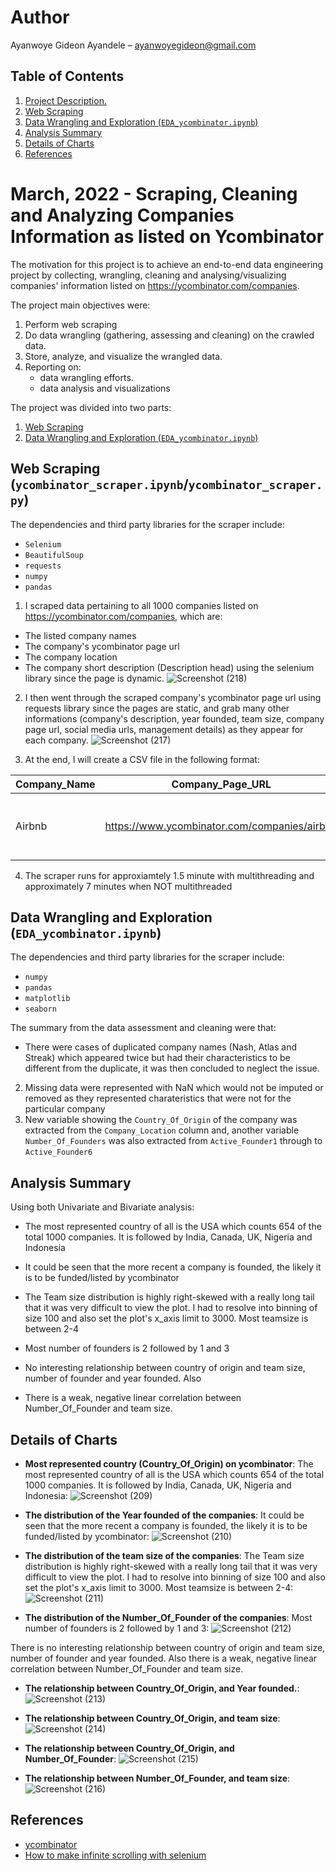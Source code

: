 
# Author
Ayanwoye Gideon Ayandele – ayanwoyegideon@gmail.com

## Table of Contents
1. [ Project Description. ](#desc)
2. [ Web Scraping ](#scraper)
3. [ Data Wrangling and Exploration (`EDA_ycombinator.ipynb`) ](#eda)
4. [ Analysis Summary ](#ana_sum)
5. [ Details of Charts ](#charts)
8. [ References ](#ref)

<a name="desc"></a>
# March, 2022 - Scraping, Cleaning and Analyzing  Companies Information as listed on Ycombinator 

The motivation for this project is to achieve an end-to-end data engineering project by collecting, wrangling, cleaning and analysing/visualizing  companies' information listed on https://ycombinator.com/companies.

The project main objectives were:
1. Perform web scraping
2. Do data wrangling (gathering, assessing and cleaning) on the crawled data.
3. Store, analyze, and visualize the wrangled data.
4. Reporting on:
    * data wrangling efforts.
    * data analysis and visualizations

The project was divided into two parts:
1. [ Web Scraping ](#scraper)
2. [ Data Wrangling and Exploration (`EDA_ycombinator.ipynb`) ](#eda)

<a name="scraper"></a>
## Web Scraping (`ycombinator_scraper.ipynb`/`ycombinator_scraper.py`)
The dependencies and third party libraries for the scraper include:
* `Selenium`
* `BeautifulSoup`
* `requests`
* `numpy`       
* `pandas`

1. I scraped data pertaining to all 1000 companies listed on https://ycombinator.com/companies, which are:
- The listed company names
- The company's ycombinator page url 
- The company location
- The company short description (Description head)
 using the selenium library since the page is dynamic.
 ![Screenshot (218)](https://user-images.githubusercontent.com/58152694/162059499-b617988b-89d7-44fd-8429-6a1dae01b1e1.png)


 2. I then went through the scraped company's ycombinator page url using requests library since the pages are static, and grab many other informations (company's description, year founded, team size, company page url, social media urls, management details) as they appear for each company.
![Screenshot (217)](https://user-images.githubusercontent.com/58152694/162059535-208d9fe7-9baf-425a-9572-fd140ad4a201.png)


3. At the end, I will create a CSV file in the following format:

| Company_Name  | Company_Page_URL  | Company_Location |  Description_Head | Website  | Description| Founded| Team_Size| Linkedin_Profile| Twitter_Profile| Facebook_Profile| Crunchbase_Profile| Active_Founder1| Active_Founder2| Active_Founder3
| ------------- | ------------- | -------- |------------- | ------------- | -------- |------------- | -------- |------------- | ------------- | -------- |------------- | -------- |------------- | ------------- |
Airbnb|	https://www.ycombinator.com/companies/airbnb|	San Francisco, CA, US,|	Book accommodations around the world.|  http://airbnb.com | Founded in August of 2008 and based in San Fra... | 2008 | 5000 | https://www.linkedin.com/company/airbnb/ | https://twitter.com/Airbnb | https://www.facebook.com/airbnb/ | https://www.crunchbase.com/organization/airbnb | Nathan Blecharczyk\nNone\nhttps://twitter.com/... | Brian Chesky\nNone\nhttps://twitter.com/bchesky\n | Joe Gebbia\nNone\nhttps://twitter.com/jgebbia\n,

4. The scraper runs for approxiamtely 1.5 minute with multithreading and approximately 7 minutes when NOT multithreaded


<a name="eda"></a>
## Data Wrangling and Exploration (`EDA_ycombinator.ipynb`)
The dependencies and third party libraries for the scraper include:
* `numpy`       
* `pandas`
* `matplotlib`
* `seaborn`

The summary from the data assessment and cleaning were that:
* There were cases of duplicated company names (Nash, Atlas and Streak) which appeared twice but had their characteristics to be different from the duplicate, it was then concluded to neglect the issue.
2. Missing data were represented with NaN which would not be imputed or removed as they represented charateristics that were not for the particular company
3. New variable showing the `Country_Of_Origin` of the company was extracted from the `Company_Location` column and, another variable `Number_Of_Founders` was also extracted from `Active_Founder1` through to `Active_Founder6`


<a name="ana_sum"></a>
## Analysis Summary
Using both Univariate and Bivariate analysis:

* The most represented country of all is the USA which counts 654 of the total 1000 companies. It is followed by India, Canada, UK, Nigeria and Indonesia

* It could be seen that the more recent a company is founded, the likely it is to be funded/listed by ycombinator
* The Team size distribution is highly right-skewed with a really long tail that it was very difficult to view the plot. I had to resolve into binning of size 100 and also set the plot's x_axis limit to 3000. Most teamsize is between 2-4

* Most number of founders is 2 followed by 1 and 3
* No interesting relationship between country of origin and team size, number of founder and year founded. Also
* There is a weak, negative linear correlation between Number_Of_Founder and team size.

<a name="charts"></a>
## Details of Charts

* **Most represented country (Country_Of_Origin) on ycombinator**:  The most represented country of all is the USA which counts 654 of the total 1000 companies. It is followed by India, Canada, UK, Nigeria and Indonesia:
![Screenshot (209)](https://user-images.githubusercontent.com/58152694/162048750-00f8470d-b87c-4d59-8107-8726787e2f98.png)

* **The distribution of the Year founded of the companies**: It could be seen that the more recent a company is founded, the likely it is to be funded/listed by ycombinator:
![Screenshot (210)](https://user-images.githubusercontent.com/58152694/162048768-6e0af57e-685a-4470-9bc7-76eeb74b3594.png)


* **The distribution of the team size of the companies**: The Team size distribution is highly right-skewed with a really long tail that it was very difficult to view the plot. I had to resolve into binning of size 100 and also set the plot's x_axis limit to 3000. Most teamsize is between 2-4:
![Screenshot (211)](https://user-images.githubusercontent.com/58152694/162048776-5f40000b-8d1a-4d9f-aef4-c6660550a9e0.png)


* **The distribution of the Number_Of_Founder of the companies**: Most number of founders is 2 followed by 1 and 3:
![Screenshot (212)](https://user-images.githubusercontent.com/58152694/162048790-e0d539a7-105f-42a7-8783-d68db6f0230e.png)


There is no interesting relationship between country of origin and team size, number of founder and year founded. Also there is a weak, negative linear correlation between Number_Of_Founder and team size.

* **The relationship between Country_Of_Origin, and Year founded.**:
![Screenshot (213)](https://user-images.githubusercontent.com/58152694/162048795-56fa391a-59a9-45a5-aeb0-b58417b1069d.png)


* **The relationship between Country_Of_Origin, and team size**:
![Screenshot (214)](https://user-images.githubusercontent.com/58152694/162048817-2078862e-ea41-4b7f-b596-3c902892ff0f.png)

  
* **The relationship between Country_Of_Origin, and Number_Of_Founder**: 
![Screenshot (215)](https://user-images.githubusercontent.com/58152694/162048821-4445097f-71f1-4931-9b38-392bcb4a63f8.png)

* **The relationship between Number_Of_Founder, and team size**:
![Screenshot (216)](https://user-images.githubusercontent.com/58152694/162048824-d4c60575-6590-4018-a8cd-81daf584d855.png)


<a name="ref"></a>
## References
- [ycombinator](https://ycombinator.com/companies)
- [How to make infinite scrolling with selenium](https://www.youtube.com/watch?v=qhJ_gMB772U)

